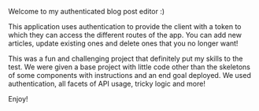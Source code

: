 Welcome to my authenticated blog post editor :)

This application uses authentication to provide the client with a token to which they can access the different routes of the app.
You can add new articles, update existing ones and delete ones that you no longer want!

This was a fun and challenging project that definitely put my skills to the test.
We were given a base project with little code other than the skeletons of some components with instructions and an end goal deployed. 
We used authentication, all facets of API usage, tricky logic and more! 

Enjoy!
